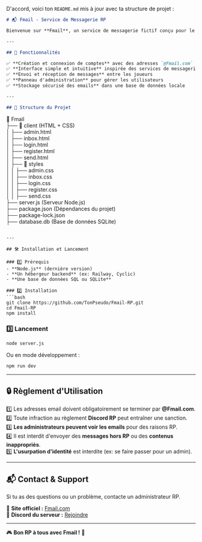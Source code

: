 D'accord, voici ton `README.md` mis à jour avec ta structure de projet :  

```markdown
# 📬 Fmail - Service de Messagerie RP

Bienvenue sur **Fmail**, un service de messagerie fictif conçu pour le RP. Ce projet permet aux joueurs d'envoyer et de recevoir des emails dans un cadre immersif.

---

## 🚀 Fonctionnalités

✅ **Création et connexion de comptes** avec des adresses `@Fmail.com`  
✅ **Interface simple et intuitive** inspirée des services de messagerie réels  
✅ **Envoi et réception de messages** entre les joueurs  
✅ **Panneau d'administration** pour gérer les utilisateurs  
✅ **Stockage sécurisé des emails** dans une base de données locale  

---

## 📂 Structure du Projet

```
📂 Fmail  
├── 📁 client (HTML + CSS)  
│   ├── admin.html  
│   ├── inbox.html  
│   ├── login.html  
│   ├── register.html  
│   ├── send.html  
│   ├── 📁 styles  
│   │   ├── admin.css  
│   │   ├── inbox.css  
│   │   ├── login.css  
│   │   ├── register.css  
│   │   ├── send.css  
├── server.js (Serveur Node.js)  
├── package.json (Dépendances du projet)  
├── package-lock.json  
├── database.db (Base de données SQLite)  
```

---

## 🛠️ Installation et Lancement

### 1️⃣ Prérequis
- **Node.js** (dernière version)
- **Un hébergeur backend** (ex: Railway, Cyclic)
- **Une base de données SQL ou SQLite**  

### 2️⃣ Installation
```bash
git clone https://github.com/TonPseudo/Fmail-RP.git
cd Fmail-RP
npm install
```

### 3️⃣ Lancement
```bash
node server.js
```
Ou en mode développement :
```bash
npm run dev
```

---

## 🔒 Règlement d'Utilisation

1️⃣ Les adresses email doivent obligatoirement se terminer par **@Fmail.com**.  
2️⃣ Toute infraction au règlement **Discord RP** peut entraîner une sanction.  
3️⃣ **Les administrateurs peuvent voir les emails** pour des raisons RP.  
4️⃣ Il est interdit d'envoyer des **messages hors RP** ou des **contenus inappropriés**.  
5️⃣ **L'usurpation d'identité** est interdite (ex: se faire passer pour un admin).  

---

## 📬 Contact & Support

Si tu as des questions ou un problème, contacte un administrateur RP.

🔗 **Site officiel :** [Fmail.com](#)  
🔗 **Discord du serveur :** [Rejoindre](https://discord.gg/hnFj2DRy6t)  

---

🎮 **Bon RP à tous avec Fmail !** 📨
```
